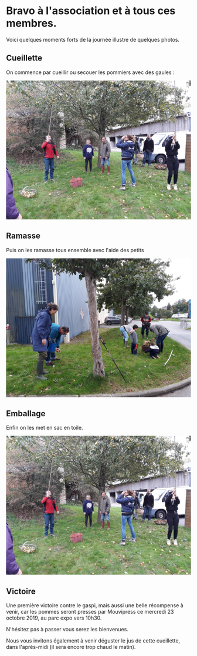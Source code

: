 # Bravo à l'association et à tous ces membres.

Voici quelques moments forts de la journée illustre de quelques photos.

## Cueillette

On commence par cueillir ou secouer les pommiers avec des gaules :

![Ceillette des pommes](images/2019_10_verger_1.jpg "Cueillette des pommes")

## Ramasse

Puis on les ramasse tous ensemble avec l'aide des petits

![Ramassage des pommes ](images/2019_10_verger_2.jpg "Ramassage des pommes ")

## Emballage

Enfin on les met en sac en toile.

![Mise en sac des pommes](images/2019_10_verger_1.jpg "Mise en sac des pommes")

## Victoire

Une première victoire contre le gaspi, mais aussi une belle récompense à venir, car les pommes seront presses par Mouvipress ce mercredi 23 octobre 2019, au parc expo vers 10h30.

N'hésitez pas à passer vous serez les bienvenues.

Nous vous invitons également à venir déguster le jus de cette cueillette, dans l'après-midi (il sera encore trop chaud le matin).